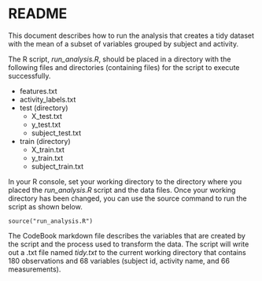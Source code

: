 README
========================================================

This document describes how to run the analysis that creates a tidy dataset with the mean of a subset of variables grouped by subject and activity.

The R script, *run_analysis.R*, should be placed in a directory with the following files and directories (containing files)  for the script to execute successfully.

- features.txt
- activity_labels.txt
- test (directory)
  - X_test.txt
  - y_test.txt
  - subject_test.txt
- train (directory)
  - X_train.txt
  - y_train.txt
  - subject_train.txt
  
In your R console, set your working directory to the directory where you placed the *run_analysis.R* script and the data files. Once your working directory has been changed, you can use the source command to run the script as shown below.

```{r}
source("run_analysis.R")
```

The CodeBook markdown file describes the variables that are created by the script and the process used to transform the data. The script will write out a .txt file named *tidy.txt* to the current working directory that contains 180 observations and 68 variables (subject id, activity name, and 66 measurements).


